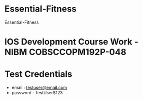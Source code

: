 # Essential-Fitness
Essential-Fitness
# IOS Development Course Work - NIBM COBSCCOPM192P-048
# Test Credentials
- email : testuser@email.com
- password : TestUser$123
